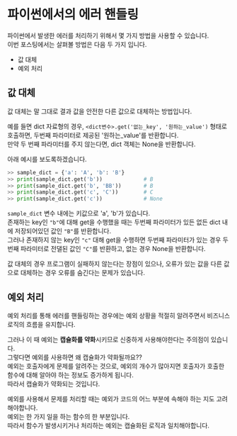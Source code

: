 # 파이썬에서의 에러 핸들링
파이썬에서 발생한 에러를 처리하기 위해서 몇 가지 방법을 사용할 수 있습니다.  
이번 포스팅에서는 살펴볼 방법은 다음 두 가지 입니다.  
- 값 대체
- 예외 처리

## 값 대체  
값 대체는 말 그대로 결과 값을 안전한 다른 값으로 대체하는 방법입니다.  

예를 들면 dict 자료형의 경우, `<dict변수>.get('없는_key', '원하는_value')` 형태로 호출하면, 두번째 파라미터로 제공된 '원하는_value'를 반환합니다.  
만약 두 번째 파라미터를 주지 않는다면, dict 객체는 None을 반환합니다.  

아래 예시를 보도록하겠습니다.  
```python
>> sample_dict = {'a': 'A', 'b': 'B'}
>> print(sample_dict.get('b'))             # B
>> print(sample_dict.get('b', 'BB'))       # B
>> print(sample_dict.get('c', 'C'))        # C
>> print(sample_dict.get('c'))             # None
```
`sample_dict` 변수 내에는 키값으로 'a', 'b'가 있습니다.  
존재하는 key인 `"b"`에 대해 get을 수행했을 때는 두번째 파라미터가 있든 없든 dict 내에 저장되어있던 값인 `"B"`를 반환합니다.  
그러나 존재하지 않는 key인 `"c"` 대해 get을 수행하면 두번째 파라미터가 있는 경우 두번째 파라미터로 전댈된 값인 `"C"`를 반환하고, 없는 경우 None을 반환합니다.  

값 대체의 경우 프로그램이 실패하지 않는다는 장점이 있으나, 오류가 있는 값을 다른 값으로 대체하는 경우 오류를 숨긴다는 문제가 있습니다.  

## 예외 처리
예외 처리를 통해 에러를 핸들링하는 경우에는 예외 상황을 적절히 알려주면서 비즈니스 로직의 흐름을 유지합니다.  

그러나 이 때 예외는 **캡슐화를 약화**시키므로 신중하게 사용해야한다는 주의점이 있습니다.  
그렇다면 예외를 사용하면 왜 캡슐화가 약화될까요??  
예외는 호출자에게 문제를 알려주는 것으로, 예외의 개수가 많아지면 호출자가 호출한 함수에 대해 알아야 하는 정보도 증가하게 됩니다.  
따라서 캡슐화가 약화되는 것입니다.  

예외를 사용해서 문제를 처리할 때는 예외가 코드의 어느 부분에 속해야 하는 지도 고려해야합니다.  
예외는 한 가지 일을 하는 함수의 한 부분입니다.  
따라서 함수가 발생시키거나 처리하는 예외는 캡슐화된 로직과 일치해야합니다.  